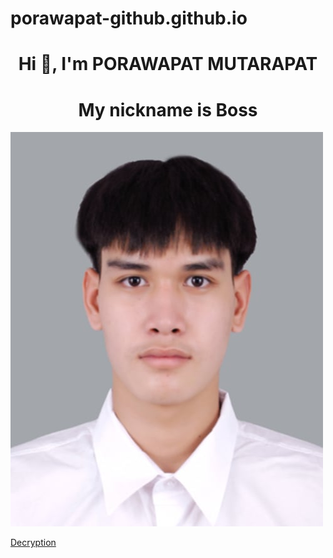 # porawapat-github.github.io

<h1 align="center">Hi 👋, I'm PORAWAPAT MUTARAPAT</h1>

<h1 align="center">My nickname is Boss </h1>

<img src = "Img/ME.jpg">

[Decryption](cryptography.md)
